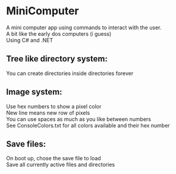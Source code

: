 # MiniComputer

A mini computer app using commands to interact with the user.  
A bit like the early dos computers (i guess)  
Using C# and .NET  


## Tree like directory system:  

You can create directories inside directories forever


## Image system:

Use hex numbers to show a pixel color  
New line means new row of pixels  
You can use spaces as much as you like between numbers  
See ConsoleColors.txt for all colors available and their hex number

## Save files:

On boot up, chose the save file to load  
Save all currently active files and directories  

